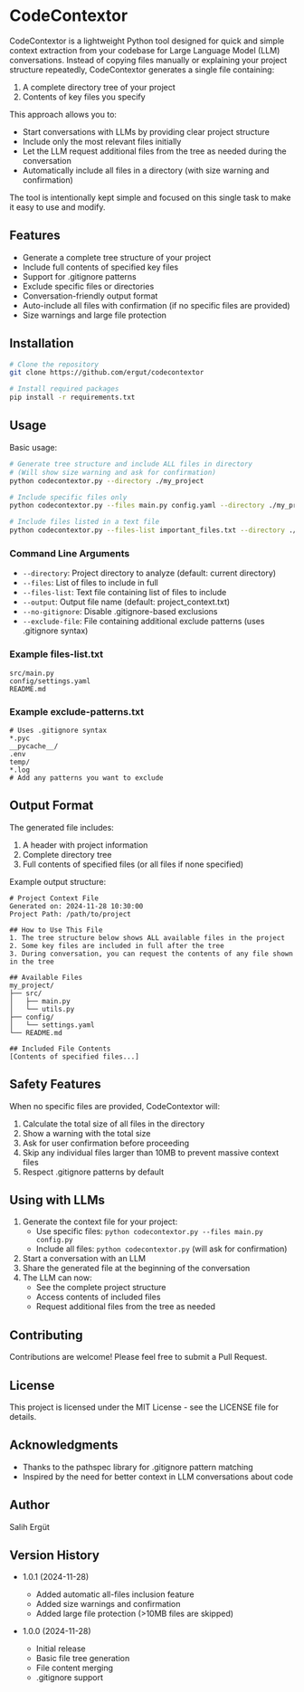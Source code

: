 # CodeContextor

CodeContextor is a lightweight Python tool designed for quick and simple context extraction from your codebase for Large Language Model (LLM) conversations. Instead of copying files manually or explaining your project structure repeatedly, CodeContextor generates a single file containing:
1. A complete directory tree of your project
2. Contents of key files you specify

This approach allows you to:
- Start conversations with LLMs by providing clear project structure
- Include only the most relevant files initially
- Let the LLM request additional files from the tree as needed during the conversation
- Automatically include all files in a directory (with size warning and confirmation)

The tool is intentionally kept simple and focused on this single task to make it easy to use and modify.

## Features

- Generate a complete tree structure of your project
- Include full contents of specified key files
- Support for .gitignore patterns
- Exclude specific files or directories
- Conversation-friendly output format
- Auto-include all files with confirmation (if no specific files are provided)
- Size warnings and large file protection

## Installation

```bash
# Clone the repository
git clone https://github.com/ergut/codecontextor

# Install required packages
pip install -r requirements.txt
```

## Usage

Basic usage:

```bash
# Generate tree structure and include ALL files in directory
# (Will show size warning and ask for confirmation)
python codecontextor.py --directory ./my_project

# Include specific files only
python codecontextor.py --files main.py config.yaml --directory ./my_project

# Include files listed in a text file
python codecontextor.py --files-list important_files.txt --directory ./my_project
```

### Command Line Arguments

- `--directory`: Project directory to analyze (default: current directory)
- `--files`: List of files to include in full
- `--files-list`: Text file containing list of files to include
- `--output`: Output file name (default: project_context.txt)
- `--no-gitignore`: Disable .gitignore-based exclusions
- `--exclude-file`: File containing additional exclude patterns (uses .gitignore syntax)

### Example files-list.txt

```text
src/main.py
config/settings.yaml
README.md
```

### Example exclude-patterns.txt
```text
# Uses .gitignore syntax
*.pyc
__pycache__/
.env
temp/
*.log
# Add any patterns you want to exclude
```

## Output Format

The generated file includes:
1. A header with project information
2. Complete directory tree
3. Full contents of specified files (or all files if none specified)

Example output structure:
```
# Project Context File
Generated on: 2024-11-28 10:30:00
Project Path: /path/to/project

## How to Use This File
1. The tree structure below shows ALL available files in the project
2. Some key files are included in full after the tree
3. During conversation, you can request the contents of any file shown in the tree

## Available Files
my_project/
├── src/
│   ├── main.py
│   └── utils.py
├── config/
│   └── settings.yaml
└── README.md

## Included File Contents
[Contents of specified files...]
```

## Safety Features

When no specific files are provided, CodeContextor will:
1. Calculate the total size of all files in the directory
2. Show a warning with the total size
3. Ask for user confirmation before proceeding
4. Skip any individual files larger than 10MB to prevent massive context files
5. Respect .gitignore patterns by default

## Using with LLMs

1. Generate the context file for your project:
   - Use specific files: `python codecontextor.py --files main.py config.py`
   - Include all files: `python codecontextor.py` (will ask for confirmation)
2. Start a conversation with an LLM
3. Share the generated file at the beginning of the conversation
4. The LLM can now:
   - See the complete project structure
   - Access contents of included files
   - Request additional files from the tree as needed

## Contributing

Contributions are welcome! Please feel free to submit a Pull Request.

## License

This project is licensed under the MIT License - see the LICENSE file for details.

## Acknowledgments

- Thanks to the pathspec library for .gitignore pattern matching
- Inspired by the need for better context in LLM conversations about code

## Author

Salih Ergüt

## Version History

- 1.0.1 (2024-11-28)
  - Added automatic all-files inclusion feature
  - Added size warnings and confirmation
  - Added large file protection (>10MB files are skipped)

- 1.0.0 (2024-11-28)
  - Initial release
  - Basic file tree generation
  - File content merging
  - .gitignore support